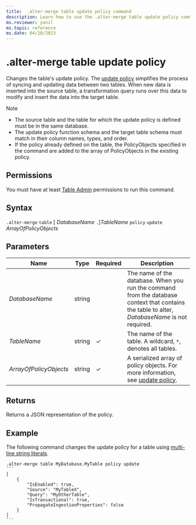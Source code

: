 ```yaml
---
title:  .alter-merge table update policy command
description: Learn how to use the .alter-merge table update policy command to change the table's update policy.
ms.reviewer: yonil
ms.topic: reference
ms.date: 04/20/2023
---
```

# .alter-merge table update policy

Changes the table's update policy. The [update policy](updatepolicy.md) simplifies the process of syncing and updating data between two tables. When new data is inserted into the source table, a transformation query runs over this data to modify and insert the data into the target table.

> [!NOTE]
>
> * The source table and the table for which the update policy is defined must be in the same database.
> * The update policy function schema and the target table schema must match in their column names, types, and order.
> * If the policy already defined on the table, the PolicyObjects specified in the command are added to the array of PolicyObjects in the existing policy.

## Permissions

You must have at least [Table Admin](access-control/role-based-access-control.md) permissions to run this command.

## Syntax

`.alter-merge` `table` [ *DatabaseName* `.`]*TableName* `policy` `update` *ArrayOfPolicyObjects*

## Parameters

|Name|Type|Required|Description|
|--|--|--|--|
| *DatabaseName* | string | | The name of the database. When you run the command from the database context that contains the table to alter, *DatabaseName* is not required. |
| *TableName* | string | &check; | The name of the table. A wildcard, `*`, denotes all tables.|
| *ArrayOfPolicyObjects* | string | &check; | A serialized array of policy objects. For more information, see [update policy](updatepolicy.md).|

## Returns

Returns a JSON representation of the policy.

## Example

The following command changes the update policy for a table using [multi-line string literals](../query/scalar-data-types/string.md#multi-line-string-literals).

````kusto
.alter-merge table MyDatabase.MyTable policy update
```
[
    {
        "IsEnabled": true,
        "Source": "MyTableX",
        "Query": "MyOtherTable",
        "IsTransactional": true,
        "PropagateIngestionProperties": false
    }
]
```
````
